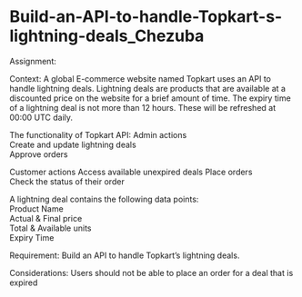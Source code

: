 # Build-an-API-to-handle-Topkart-s-lightning-deals_Chezuba

Assignment:  

Context:  A global E-commerce website named Topkart uses an API to handle lightning deals. Lightning deals are products that are available at a discounted price on the website for a brief amount of time. The expiry time of a lightning deal is not more than 12 hours. These will be refreshed at 00:00 UTC daily. 

The functionality of Topkart API: 
Admin actions   
    Create and update lightning deals  
    Approve orders  

Customer actions 
    Access available unexpired deals 
    Place orders   
    Check the status of their order   
    
 A lightning deal contains the following data points:  
    Product Name  
    Actual & Final price  
    Total & Available units  
    Expiry Time   
    

Requirement:  Build an API to handle Topkart’s lightning deals.   

Considerations:  Users should not be able to place an order for a deal that is expired
